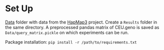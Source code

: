 # Set Up 

[Data](https://www.dropbox.com/sh/mkii6omsn0lu80c/AAB5A2Ae1fdk7jk8KTJL5jBfa?dl=0https://www.sanger.ac.uk/resources/downloads/human/hapmap3.html) folder with data from the [HapMap3]() project. Create a `Results` folder in the same directory.  A preprocessed pandas matrix of CEU.geno is saved as `Data/query_matrix.pickle` on which experiments can be run.

Package installation: `pip install -r /path/to/requirements.txt`